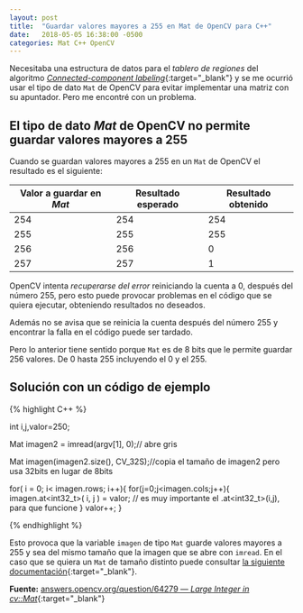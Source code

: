 ```yaml
---
layout: post
title:  "Guardar valores mayores a 255 en Mat de OpenCV para C++"
date:   2018-05-05 16:38:00 -0500
categories: Mat C++ OpenCV
---
```


Necesitaba una estructura de datos para el *tablero de regiones* del algoritmo [*Connected-component labeling*](https://en.wikipedia.org/wiki/Connected-component_labeling){:target="_blank"} y se me ocurrió usar el tipo de dato `Mat` de OpenCV para evitar implementar una matriz con su apuntador. Pero me encontré con un problema.

## El tipo de dato *Mat* de OpenCV no permite guardar valores mayores a 255

Cuando se guardan valores mayores a 255 en un `Mat` de OpenCV el resultado es el siguiente:

Valor a guardar en *Mat* | Resultado esperado | Resultado obtenido
-------------------------| -------------------| ---------------------
254                      | 254                | 254
255                      | 255                | 255
256                      | 256                | 0
257                      | 257                | 1

OpenCV intenta *recuperarse del error* reiniciando la cuenta a 0, después del número 255, pero esto puede provocar problemas en el código que se quiera ejecutar, obteniendo resultados no deseados.

Además no se avisa que se reinicia la cuenta después del número 255 y encontrar la falla en el código puede ser tardado.

Pero lo anterior tiene sentido porque `Mat` es de 8 bits que le permite guardar 256 valores. De 0 hasta 255 incluyendo el 0 y el 255.

## Solución con un código de ejemplo

{% highlight C++ %}

int i,j,valor=250;

Mat imagen2 = imread(argv[1], 0);// abre gris

Mat imagen(imagen2.size(), CV_32S);//copia el tamaño de imagen2 pero usa 32bits en lugar de 8bits

for( i = 0; i< imagen.rows; i++){
    for(j=0;j<imagen.cols;j++){
        imagen.at<int32_t>( i, j ) = valor; // es muy importante el .at<int32_t>(i,j), para que funcione
    }
    valor++;
}

{% endhighlight %}

Esto provoca que la variable `imagen` de tipo `Mat` guarde valores mayores a 255 y sea del mismo tamaño que la imagen que se abre con `imread`. En el caso que se quiera un `Mat` de tamaño distinto puede consultar [la siguiente documentación](https://docs.opencv.org/2.4/modules/core/doc/basic_structures.html#mat){:target="_blank"}.

**Fuente:** [answers.opencv.org/question/64279 &mdash; *Large Integer in cv::Mat*](http://answers.opencv.org/question/64279/large-integer-in-cvmat/){:target="_blank"}


